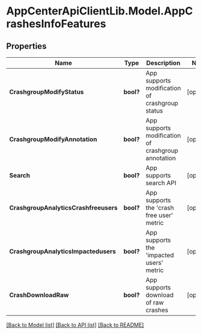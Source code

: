 # AppCenterApiClientLib.Model.AppCrashesInfoFeatures
## Properties

Name | Type | Description | Notes
------------ | ------------- | ------------- | -------------
**CrashgroupModifyStatus** | **bool?** | App supports modification of crashgroup status | [optional] 
**CrashgroupModifyAnnotation** | **bool?** | App supports modification of crashgroup annotation | [optional] 
**Search** | **bool?** | App supports search API | [optional] 
**CrashgroupAnalyticsCrashfreeusers** | **bool?** | App supports the &#x27;crash free user&#x27; metric | [optional] 
**CrashgroupAnalyticsImpactedusers** | **bool?** | App supports the &#x27;impacted users&#x27; metric | [optional] 
**CrashDownloadRaw** | **bool?** | App supports download of raw crashes | [optional] 

[[Back to Model list]](../README.md#documentation-for-models) [[Back to API list]](../README.md#documentation-for-api-endpoints) [[Back to README]](../README.md)

